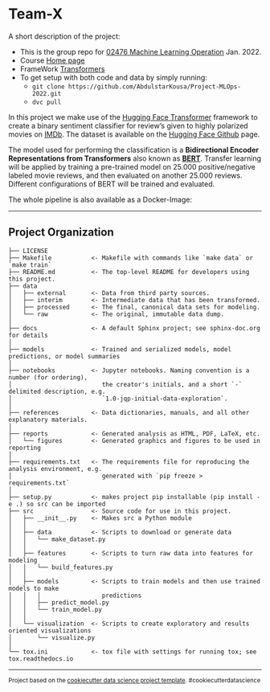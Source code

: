 Team-X
==============================

A short description of the project:
- This is the group repo for [02476 Machine Learning Operation](https://kurser.dtu.dk/course/02476) Jan. 2022. 
- Course [Home page](https://skaftenicki.github.io/dtu_mlops/)
- FrameWork [Transformers](https://github.com/huggingface/transformers) 
- To get setup with both code and data by simply running:
    - `git clone https://github.com/AbdulstarKousa/Project-MLOps-2022.git`
    - `dvc pull`

In this project we make use of the [Hugging Face Transformer](https://huggingface.co/docs/transformers) framework to create a binary sentiment classifier for review’s given to highly polarized movies on [IMDb](https://www.imdb.com).
The dataset is available on the [Hugging Face Github](https://github.com/huggingface/datasets/tree/master/datasets/imdb) page.

The model used for performing the classification is a **Bidirectional Encoder Representations from Transformers** also known as [**BERT**](https://arxiv.org/abs/1810.04805).
Transfer learning will be applied by training a pre-trained model on 25.000 positive/negative labeled movie reviews, and then evaluated on another 25.000 reviews.
Different configurations of BERT will be trained and evaluated.

The whole pipeline is also available as a Docker-Image:
  
---
Project Organization
------------

    ├── LICENSE
    ├── Makefile           <- Makefile with commands like `make data` or `make train`
    ├── README.md          <- The top-level README for developers using this project.
    ├── data
    │   ├── external       <- Data from third party sources.
    │   ├── interim        <- Intermediate data that has been transformed.
    │   ├── processed      <- The final, canonical data sets for modeling.
    │   └── raw            <- The original, immutable data dump.
    │
    ├── docs               <- A default Sphinx project; see sphinx-doc.org for details
    │
    ├── models             <- Trained and serialized models, model predictions, or model summaries
    │
    ├── notebooks          <- Jupyter notebooks. Naming convention is a number (for ordering),
    │                         the creator's initials, and a short `-` delimited description, e.g.
    │                         `1.0-jqp-initial-data-exploration`.
    │
    ├── references         <- Data dictionaries, manuals, and all other explanatory materials.
    │
    ├── reports            <- Generated analysis as HTML, PDF, LaTeX, etc.
    │   └── figures        <- Generated graphics and figures to be used in reporting
    │
    ├── requirements.txt   <- The requirements file for reproducing the analysis environment, e.g.
    │                         generated with `pip freeze > requirements.txt`
    │
    ├── setup.py           <- makes project pip installable (pip install -e .) so src can be imported
    ├── src                <- Source code for use in this project.
    │   ├── __init__.py    <- Makes src a Python module
    │   │
    │   ├── data           <- Scripts to download or generate data
    │   │   └── make_dataset.py
    │   │
    │   ├── features       <- Scripts to turn raw data into features for modeling
    │   │   └── build_features.py
    │   │
    │   ├── models         <- Scripts to train models and then use trained models to make
    │   │   │                 predictions
    │   │   ├── predict_model.py
    │   │   └── train_model.py
    │   │
    │   └── visualization  <- Scripts to create exploratory and results oriented visualizations
    │       └── visualize.py
    │
    └── tox.ini            <- tox file with settings for running tox; see tox.readthedocs.io


--------

<p><small>Project based on the <a target="_blank" href="https://drivendata.github.io/cookiecutter-data-science/">cookiecutter data science project template</a>. #cookiecutterdatascience</small></p>
